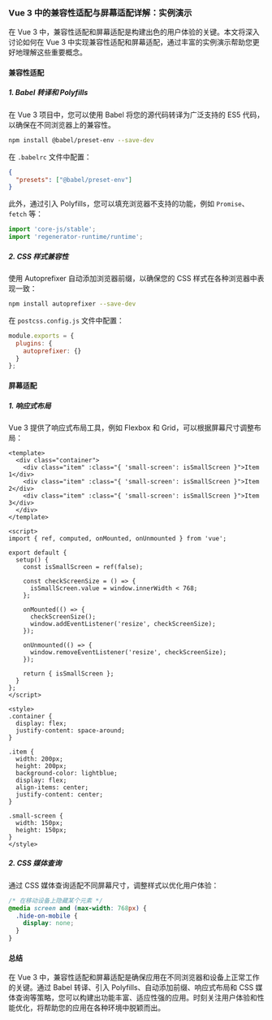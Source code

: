 ### **Vue 3 中的兼容性适配与屏幕适配详解：实例演示**

在 Vue 3 中，兼容性适配和屏幕适配是构建出色的用户体验的关键。本文将深入讨论如何在 Vue 3 中实现兼容性适配和屏幕适配，通过丰富的实例演示帮助您更好地理解这些重要概念。

#### **兼容性适配**

##### **1. Babel 转译和 Polyfills**

在 Vue 3 项目中，您可以使用 Babel 将您的源代码转译为广泛支持的 ES5 代码，以确保在不同浏览器上的兼容性。

```bash
npm install @babel/preset-env --save-dev
```

在 `.babelrc` 文件中配置：

```json
{
  "presets": ["@babel/preset-env"]
}
```

此外，通过引入 Polyfills，您可以填充浏览器不支持的功能，例如 `Promise`、`fetch` 等：

```javascript
import 'core-js/stable';
import 'regenerator-runtime/runtime';
```

##### **2. CSS 样式兼容性**

使用 Autoprefixer 自动添加浏览器前缀，以确保您的 CSS 样式在各种浏览器中表现一致：

```bash
npm install autoprefixer --save-dev
```

在 `postcss.config.js` 文件中配置：

```javascript
module.exports = {
  plugins: {
    autoprefixer: {}
  }
};
```

#### **屏幕适配**

##### **1. 响应式布局**

Vue 3 提供了响应式布局工具，例如 Flexbox 和 Grid，可以根据屏幕尺寸调整布局：

```vue
<template>
  <div class="container">
    <div class="item" :class="{ 'small-screen': isSmallScreen }">Item 1</div>
    <div class="item" :class="{ 'small-screen': isSmallScreen }">Item 2</div>
    <div class="item" :class="{ 'small-screen': isSmallScreen }">Item 3</div>
  </div>
</template>

<script>
import { ref, computed, onMounted, onUnmounted } from 'vue';

export default {
  setup() {
    const isSmallScreen = ref(false);

    const checkScreenSize = () => {
      isSmallScreen.value = window.innerWidth < 768;
    };

    onMounted(() => {
      checkScreenSize();
      window.addEventListener('resize', checkScreenSize);
    });

    onUnmounted(() => {
      window.removeEventListener('resize', checkScreenSize);
    });

    return { isSmallScreen };
  }
};
</script>

<style>
.container {
  display: flex;
  justify-content: space-around;
}

.item {
  width: 200px;
  height: 200px;
  background-color: lightblue;
  display: flex;
  align-items: center;
  justify-content: center;
}

.small-screen {
  width: 150px;
  height: 150px;
}
</style>
```

##### **2. CSS 媒体查询**

通过 CSS 媒体查询适配不同屏幕尺寸，调整样式以优化用户体验：

```css
/* 在移动设备上隐藏某个元素 */
@media screen and (max-width: 768px) {
  .hide-on-mobile {
    display: none;
  }
}
```

#### **总结**

在 Vue 3 中，兼容性适配和屏幕适配是确保应用在不同浏览器和设备上正常工作的关键。通过 Babel 转译、引入 Polyfills、自动添加前缀、响应式布局和 CSS 媒体查询等策略，您可以构建出功能丰富、适应性强的应用。时刻关注用户体验和性能优化，将帮助您的应用在各种环境中脱颖而出。
